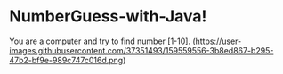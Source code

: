 # NumberGuess-with-Java!
You are a computer and try to find number [1-10].
(https://user-images.githubusercontent.com/37351493/159559556-3b8ed867-b295-47b2-bf9e-989c747c016d.png)
